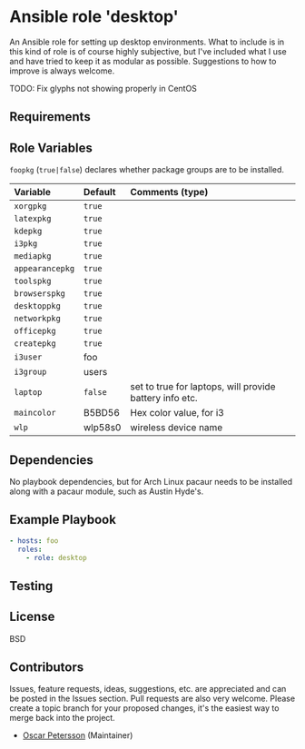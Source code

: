 # Ansible role 'desktop'

An Ansible role for setting up desktop environments. What to include is in this kind of role is of course
highly subjective, but I've included what I use and have tried to keep it as modular as possible. Suggestions
to how to improve is always welcome.

TODO: Fix glyphs not showing properly in CentOS

## Requirements

## Role Variables
`foopkg` (`true|false`) declares whether package groups are to be installed.

| Variable                       | Default                          | Comments (type)  |
| :---                           | :---                             | :---             |
|`xorgpkg`| `true` ||
|`latexpkg`| `true` ||
|`kdepkg`| `true`||
|`i3pkg`| `true`||
|`mediapkg`| `true`||
|`appearancepkg`| `true`||
|`toolspkg`| `true`||
|`browserspkg`| `true`||
|`desktoppkg`| `true`||
|`networkpkg`| `true`||
|`officepkg`| `true`||
|`createpkg`| `true`||
|`i3user`| foo ||
|`i3group`| users ||
|`laptop` | `false` | set to true for laptops, will provide battery info etc. |
| `maincolor` | B5BD56 | Hex color value, for i3 |
| `wlp` | wlp58s0 | wireless device name |

## Dependencies
No playbook dependencies, but for Arch Linux pacaur needs to be installed along with a pacaur module, such as
Austin Hyde's.

## Example Playbook
```Yaml
- hosts: foo
  roles:
    - role: desktop
```

## Testing

## License

BSD

## Contributors

Issues, feature requests, ideas, suggestions, etc. are appreciated and can be posted in the Issues section. Pull requests are also very welcome. Please create a topic branch for your proposed changes, it's the easiest way to merge back into the project.

- [Oscar Petersson](https://github.com/oscpe262/) (Maintainer)
